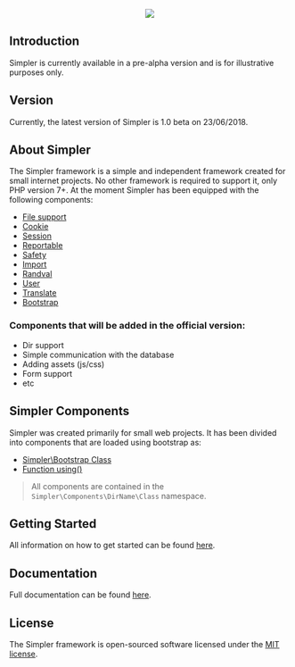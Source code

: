 <p align="center"><img src="https://i.imgur.com/PwAmfWm.png"></img></p>

## Introduction
Simpler is currently available in a pre-alpha version and is for illustrative purposes only.

## Version
Currently, the latest version of Simpler is 1.0 beta on 23/06/2018.

## About Simpler
The Simpler framework is a simple and independent framework created for small internet projects. No other framework is required to support it, only PHP version 7+. At the moment Simpler has been equipped with the following components:

- [File support](https://github.com/sopskirk/simpler/wiki/Facdes-Components#File)
- [Cookie](https://github.com/sopskirk/simpler/wiki/Http-Components#Cookie)
- [Session](https://github.com/sopskirk/simpler/wiki/Http-Components#Session)
- [Reportable](https://github.com/sopskirk/simpler/wiki/Reports-Components#Reportable)
- [Safety](https://github.com/sopskirk/simpler/wiki/Safety-Components)
- [Import](https://github.com/sopskirk/simpler/wiki/Import-Component)
- [Randval](https://github.com/sopskirk/simpler/wiki/Randval-Component)
- [User](https://github.com/sopskirk/simpler/wiki/User-Component)
- [Translate](https://github.com/sopskirk/simpler/wiki/Translate)
- [Bootstrap](https://github.com/sopskirk/simpler/wiki/Bootstrap)

### Components that will be added in the official version:
- Dir support
- Simple communication with the database
- Adding assets (js/css)
- Form support
- etc

## Simpler Components
Simpler was created primarily for small web projects. It has been divided into components that are loaded using bootstrap as:
- [Simpler\Bootstrap Class](https://github.com/sopskirk/simpler/wiki/Bootstrap#class)
- [Function using()](https://github.com/sopskirk/simpler/wiki/Bootstrap#function)

> All components are contained in the `Simpler\Components\DirName\Class` namespace.


## Getting Started
All information on how to get started can be found [here](https://github.com/sopskirk/simpler/wiki/Introduction).

## Documentation
Full documentation can be found [here](https://github.com/sopskirk/simpler/wiki).

## License
The Simpler framework is open-sourced software licensed under the [MIT license](https://opensource.org/licenses/MIT).
